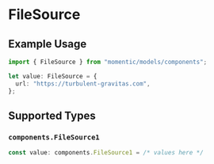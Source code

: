 # FileSource

## Example Usage

```typescript
import { FileSource } from "momentic/models/components";

let value: FileSource = {
  url: "https://turbulent-gravitas.com",
};
```

## Supported Types

### `components.FileSource1`

```typescript
const value: components.FileSource1 = /* values here */
```

